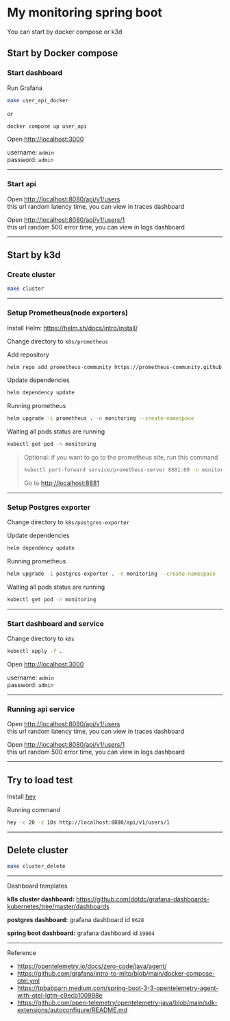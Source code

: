 # My monitoring spring boot

You can start by docker compose or k3d

## Start by Docker compose

### Start dashboard

Run Grafana

```sh
make user_api_docker
```

or

```sh
docker compose up user_api
```

Open <http://localhost:3000>

username: `admin` \
password: `admin`

---

### Start api

Open <http://localhost:8080/api/v1/users> \
this url random latency time, you can view in traces dashboard

Open <http://localhost:8080/api/v1/users/1> \
this url random 500 error time, you can view in logs dashboard

---

## Start by k3d

### Create cluster

```sh
make cluster
```

---

### Setup Prometheus(node exporters)

Install Helm: <https://helm.sh/docs/intro/install/>

Change directory to `k8s/prometheus`

Add repository

```sh
helm repo add prometheus-community https://prometheus-community.github.io/helm-charts
```

Update dependencies

```sh
helm dependency update
```

Running prometheus

```sh
helm upgrade -i prometheus . -n monitoring --create-namespace
```

Waiting all pods status are running

```sh
kubectl get pod -n monitoring
```

> Optional: if you want to go to the prometheus site, run this command
>
> ```sh
> kubectl port-forward service/prometheus-server 8881:80 -n monitoring
> ```
>
> Go to <http://localhost:8881>

---

### Setup Postgres exporter

Change directory to `k8s/postgres-exporter`

Update dependencies

```sh
helm dependency update
```

Running prometheus

```sh
helm upgrade -i postgres-exporter . -n monitoring --create-namespace
```

Waiting all pods status are running

```sh
kubectl get pod -n monitoring
```

---

### Start dashboard and service

Change directory to `k8s`

```sh
kubectl apply -f .
```

Open <http://localhost:3000>

username: `admin` \
password: `admin`

---

### Running api service

Open <http://localhost:8080/api/v1/users> \
this url random latency time, you can view in traces dashboard

Open <http://localhost:8080/api/v1/users/1> \
this url random 500 error time, you can view in logs dashboard

---

## Try to load test

Install [hey](https://github.com/rakyll/hey)

Running command

```sh
hey -c 20 -z 10s http://localhost:8080/api/v1/users/1
```

---

## Delete cluster

```sh
make cluster_delete
```

---

Dashboard templates

**k8s cluster dashboard:** <https://github.com/dotdc/grafana-dashboards-kubernetes/tree/master/dashboards>

**postgres dashboard:** grafana dashboard id `9628`

**spring boot dashboard:** grafana dashboard id `19004`

---

Reference

- <https://opentelemetry.io/docs/zero-code/java/agent/>
- <https://github.com/grafana/intro-to-mltp/blob/main/docker-compose-otel.yml>
- <https://tpbabparn.medium.com/spring-boot-3-3-opentelemetry-agent-with-otel-lgtm-c9ecb100998e>
- <https://github.com/open-telemetry/opentelemetry-java/blob/main/sdk-extensions/autoconfigure/README.md>
